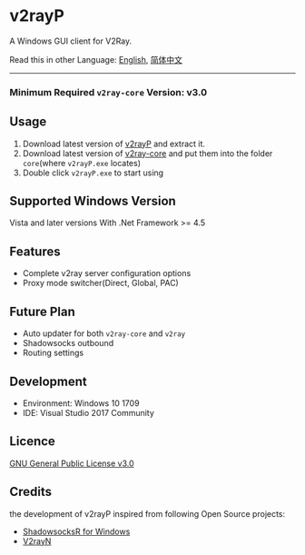 # v2rayP
A Windows GUI client for V2Ray.  

Read this in other Language: [English](./README.md), [简体中文](./README.zh-CN.md)

-----
### Minimum Required ``v2ray-core`` Version: v3.0

## Usage
1. Download latest version of [v2rayP](https://github.com/PoseidonM4A4/v2rayP/releases/latest) and extract it.
2. Download latest version of [v2ray-core](https://github.com/v2ray/v2ray-core/releases/latest) and put them into the folder ``core``(where ``v2rayP.exe`` locates)
3. Double click ``v2rayP.exe`` to start using

## Supported Windows Version
Vista and later versions With .Net Framework >= 4.5

## Features
* Complete v2ray server configuration options
* Proxy mode switcher(Direct, Global, PAC)

## Future Plan
* Auto updater for both ``v2ray-core`` and ``v2ray`` 
* Shadowsocks outbound
* Routing settings

## Development
* Environment: Windows 10 1709
* IDE: Visual Studio 2017 Community

## Licence
[GNU General Public License v3.0](./LICENSE)

## Credits
the development of v2rayP inspired from following Open Source projects:
* [ShadowsocksR for Windows](https://github.com/shadowsocksrr/shadowsocksr-csharp)
* [V2rayN](https://github.com/v2ray/V2RayN)
